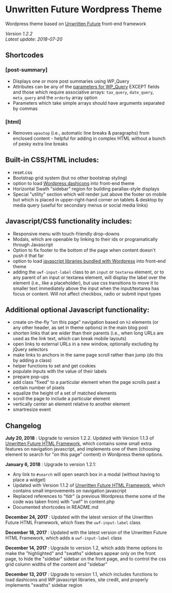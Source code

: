 # Unwritten Future Wordpress Theme

Wordpress theme based on [Unwritten Future](https://github.com/jkissam/unwritten_future/) front-end framework

_Version 1.2.2_  
_Latest update: 2018-07-20_

## Shortcodes

### [post-summary]

* Displays one or more post summaries using WP_Query
* Attributes can be any of the [parameters for WP_Query](https://codex.wordpress.org/Class_Reference/WP_Query#Parameters) EXCEPT fields and those which require associative arrays: `tax_query`, `date_query`, `meta_query` and the `orderby` array option
* Parameters which take simple arrays should have arguments separated by commas

### [html]

* Removes `wpautop` (i.e., automatic line breaks & paragraphs) from enclosed content - helpful for adding in complex HTML without a bunch of pesky extra line breaks

## Built-in CSS/HTML includes:

* reset.css
* Bootstrap grid system (but no other bootstrap styling)
* option to load [Wordpress dashicons](https://developer.wordpress.org/resource/dashicons/) into front-end theme
* Horizontal Swath "sidebar" region for building parallax-style displays
* Special "utility" section which will render just above the footer on mobile but which is placed in upper-right-hand corner on tablets & desktop by media query (useful for secondary menus or social media links)

## Javascript/CSS functionality includes:

* Responsive menu with touch-friendly drop-downs
* Modals, which are openable by linking to their ids or programatically through Javascript
* Option to fix footer to the bottom of the page when content doesn't push it that far
* option to load [javascript libraries bundled with Wordpress](https://developer.wordpress.org/reference/functions/wp_enqueue_script/#default-scripts-included-and-registered-by-wordpress) into front-end theme
* adding the `uwf-input-label` class to an `input` or `textarea` element, or to any parent of an input or textarea element, will display the label over the element (i.e., like a placeholder), but use css transitions to move it to smaller text immediately above the input when the input/textarea has focus or content. Will not affect checkbox, radio or submit input types

## Additional optional Javascript functionality:

* create on-the-fly "on this page" navigation based on `h2` elements (or any other header, as set in theme options) in the main blog post
* shorten links that are wider than their parents (i.e., when long URLs are used as the link text, which can break mobile layouts)
* open links to external URLs in a new window, optionally excluding by jQuery selectors
* make links to anchors in the same page scroll rather than jump (do this by adding a class)
* helper functions to set and get cookies
* populate inputs with the value of their labels
* prepare pop-ups
* add class "fixed" to a particular element when the page scrolls past a certain number of pixels
* equalize the height of a set of matched elements
* scroll the page to include a particular element
* vertically center an element relative to another element
* smartresize event

## Changelog

__July 20, 2018__ : Upgrade to version 1.2.2. Updated with Version 1.1.3 of [Unwritten Future HTML Framework](https://github.com/jkissam/unwritten_future/), which contains some small extra features on navigation javascript, and implements one of them (choosing element to search for "on this page" content) in Wordpress theme options.

__January 6, 2018__ : Upgrade to version 1.2.1:

* Any link to `#search` will open search box in a modal (without having to place a widget)
* Updated with Version 1.1.2 of [Unwritten Future HTML Framework](https://github.com/jkissam/unwritten_future/), which contains small improvements on navigation javascript
* Replaced references to "tldr" (a previous Wordpress theme some of the code was taken from) with "uwf" in content.php
* Documented shortcodes in README.md

__December 24, 2017__ : Updated with the latest version of the Unwritten Future HTML Framework, which fixes the `uwf-input-label` class

__December 18, 2017__ : Updated with the latest version of the Unwritten Future HTML Framework, which adds a `uwf-input-label` class

__December 14, 2017__ : Upgrade to version 1.2, which adds theme options to make the "highlighted" and "swaths" sidebars appear only on the front page, to hide the "sidebar" sidebar on the front page, and to control the css grid column widths of the content and "sidebar"

__December 13, 2017__ : Upgrade to version 1.1, which includes functions to load dashicons and WP javascript libraries, site credit, and properly implements "swaths" sidebar region